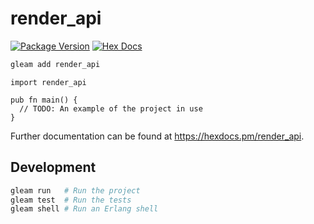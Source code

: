 # render_api

[![Package Version](https://img.shields.io/hexpm/v/render_api)](https://hex.pm/packages/render_api)
[![Hex Docs](https://img.shields.io/badge/hex-docs-ffaff3)](https://hexdocs.pm/render_api/)

```sh
gleam add render_api
```
```gleam
import render_api

pub fn main() {
  // TODO: An example of the project in use
}
```

Further documentation can be found at <https://hexdocs.pm/render_api>.

## Development

```sh
gleam run   # Run the project
gleam test  # Run the tests
gleam shell # Run an Erlang shell
```
